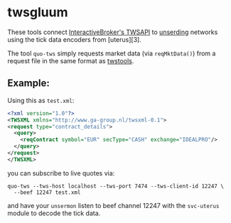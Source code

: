 twsgluum
========

These tools connect [InteractiveBroker's TWSAPI][1] to [unserding][2]
networks using the tick data encoders from [uterus][3].

The tool `quo-tws` simply requests market data (via `reqMktData()`) from
a request file in the same format as [twstools][4].

Example:
--------

  Using this as `test.xml`:
```xml
<?xml version="1.0"?>
<TWSXML xmlns="http://www.ga-group.nl/twsxml-0.1">
<request type="contract_details">
  <query>
    <reqContract symbol="EUR" secType="CASH" exchange="IDEALPRO"/>
  </query>
</request>
</TWSXML>
```
  you can subscribe to live quotes via:

    quo-tws --tws-host localhost --tws-port 7474 --tws-client-id 12247 \
      --beef 12247 test.xml

  and have your `unsermon` listen to beef channel 12247 with the
  `svc-uterus` module to decode the tick data.

  [1]: https://github.com/rudimeier/twsapi
  [2]: https://github.com/hroptatyr/unserding
  [2]: https://github.com/hroptatyr/uterus
  [4]: https://github.com/rudimeier/twstools
